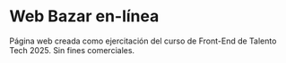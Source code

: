 
Web Bazar en-línea
==================

Página web creada como ejercitación del curso de Front-End de Talento Tech 2025. 
Sin fines comerciales.


